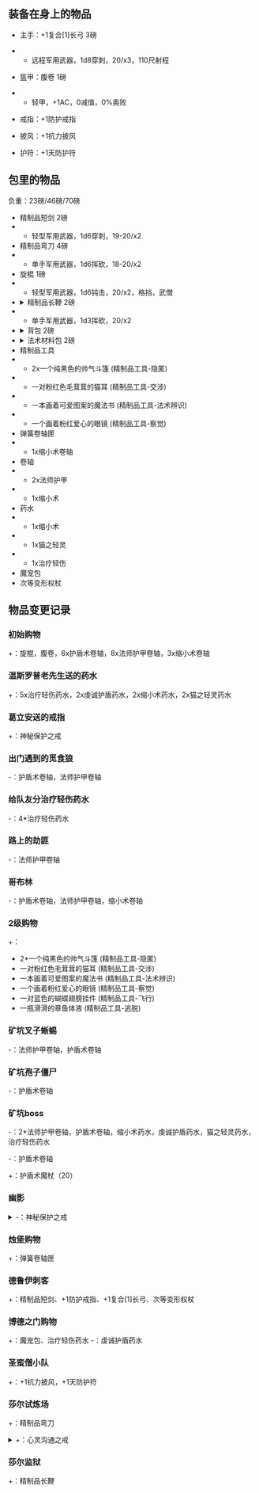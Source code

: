 ## 装备在身上的物品

- 主手：+1复合[1]长弓 3磅
- - 远程军用武器，1d8穿刺，20/x3，110尺射程
- 盔甲：腹卷 1磅
- - 轻甲，+1AC，0减值，0%奥败

- 戒指：+1防护戒指
- 披风：+1抗力披风
- 护符：+1天防护符

## 包里的物品

负重：23磅/46磅/70磅

- 精制品短剑 2磅
- - 轻型军用武器，1d6穿刺，19-20/x2
- 精制品弯刀 4磅
- - 单手军用武器，1d6挥砍，18-20/x2
- 旋棍 1磅
- - 轻型军用武器，1d6钝击，20/x2，格挡，武僧
- <details><summary>精制品长鞭 2磅</summary>长鞭无法对任何AC护甲加值+1以上、或天生护甲+3以上的生物造成伤害。长鞭被视为触及范围15尺的近战长兵器，不过你无法威胁能攻击到的区域。此外与多数长兵器不同的是，你能用它对抗触及范围内任何位置的敌人（包括邻接的敌人）。如同使用远程武器，使用长鞭将会引发借机攻击。你能通过“武器娴熟”专长在持用一把型号与你体型相符的长鞭时，在攻击检定中以敏捷修正取代力量修正，即便它并不是轻型武器。你无法通过双手持用长鞭的方式来将力量修正的1.5倍加至伤害检定。</details>
- - 单手军用武器，1d3挥砍，20/x2
- <details><summary>背包 2磅</summary>这种皮革背包有一个大口袋，可用扣带关闭，可容纳约2立方英尺的物品。有些背包在侧面会有一个或多个小口袋。</details>
- <details><summary>法术材料包 2磅</summary>这枚小皮包里准备了你所有法术所需的施法材料和器材，不过并不包含更加昂贵的法术材料，神术法器和体积无法装入皮包的材料。大多数法术材料包都是防水的，并且可以挎在腰上或挂在胸带上。</details>
- 精制品工具
- - 2x一个纯黑色的帅气斗篷 (精制品工具-隐匿)
- - 一对粉红色毛茸茸的猫耳 (精制品工具-交涉)
- - 一本画着可爱图案的魔法书 (精制品工具-法术辨识) 
- - 一个画着粉红爱心的眼镜 (精制品工具-察觉)
- 弹簧卷轴匣
- - 1x缩小术卷轴
- 卷轴
- - 2x法师护甲
- - 1x缩小术
- 药水
- - 1x缩小术
- - 1x猫之轻灵
- - 1x治疗轻伤
- 魔宠包
- 次等变形权杖

## 物品变更记录

### 初始购物

+：旋棍，腹卷，6x护盾术卷轴，8x法师护甲卷轴，3x缩小术卷轴

### 温斯罗普老先生送的药水

+：5x治疗轻伤药水，2x虔诚护盾药水，2x缩小术药水，2x猫之轻灵药水

### 葛立安送的戒指

+：神秘保护之戒

### 出门遇到的觅食狼

-：护盾术卷轴，法师护甲卷轴

### 给队友分治疗轻伤药水

-：4*治疗轻伤药水

### 路上的劫匪

-：法师护甲卷轴

### 哥布林

-：护盾术卷轴，法师护甲卷轴，缩小术卷轴

### 2级购物

+：
- 2*一个纯黑色的帅气斗篷 (精制品工具-隐匿)
- 一对粉红色毛茸茸的猫耳 (精制品工具-交涉)
- 一本画着可爱图案的魔法书 (精制品工具-法术辨识) 
- 一个画着粉红爱心的眼镜 (精制品工具-察觉)
- 一对蓝色的蝴蝶翅膀挂件 (精制品工具-飞行) 
- 一瓶滑滑的章鱼体液 (精制品工具-逃脱)

### 矿坑叉子蜥蜴

-：法师护甲卷轴，护盾术卷轴

### 矿坑孢子僵尸

-：护盾术卷轴

### 矿坑boss

-：2*法师护甲卷轴，护盾术卷轴，缩小术药水，虔诚护盾药水，猫之轻灵药水，治疗轻伤药水

-：护盾术卷轴

+：护盾术魔杖（20）

### 幽影

<details><summary>-：神秘保护之戒</summary>在佩戴者死亡时，开始引导释放法术"生命之息"，法术立即开始，但在10轮后才生效。使用一次后摧毁。</details>

### 烛堡购物

+：弹簧卷轴匣

### 德鲁伊刺客

+：精制品短剑、+1防护戒指、+1复合[1]长弓、次等变形权杖

### 博德之门购物

+：魔宠包、治疗轻伤药水
-：虔诚护盾药水

### 圣蛮僧小队

+：+1抗力披风，+1天防护符

### 莎尔试炼场

+：精制品弯刀
<details><summary>+：心灵沟通之戒</summary>每日一次，以命令字启动，指定近距的单一自愿目标(或在对方不完全信任你时，DC15意志)，获得10分钟的双向心灵感应能力。</details>

### 莎尔监狱

+：精制品长鞭
